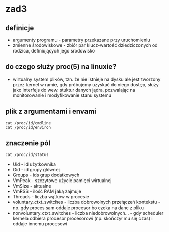 # zad3

## definicje
- argumenty programu - parametry przekazane przy uruchomieniu
- zmienne środowiskowe - zbiór par klucz-wartość dziedziczonych od rodzica, definiujących jego środowisko

## do czego służy proc(5) na linuxie?
- wirtualny system plików, tzn. że nie istnieje na dysku ale jest tworzony przez kernel w ramie, gdy próbujemy uzyskać do niego dostęp, służy jako interfejs do wew. stuktur danych jądra, pozwalając na monitorowanie i modyfikowanie stanu systemu

## plik z argumentami i envami
```
cat /proc/id/cmdline
cat /proc/id/environ
```

## znaczenie pól
```
cat /proc/id/status
```

- Uid - id użytkownika
- Gid - id grupy głównej
- Groups - ids grup dodatkowych
- VmPeak - szczytowe użycie pamięci wirtualnej
- VmSize - aktualne
- VmRSS - ilość RAM jaką zajmuje
- Threads - liczba wątków w procesie
- voluntary_ctxt_switches - liczba dobrowolnych przełączeń kontekstu - np. gdy proces sam oddaje procesor bo czeka na dane z pliku
- nonvoluntary_ctxt_switches - liczba niedobrowolnych... - gdy scheduler kernela odbiera procesor procesorowi (np. skończył mu się czas) i oddaje innemu procesowi
